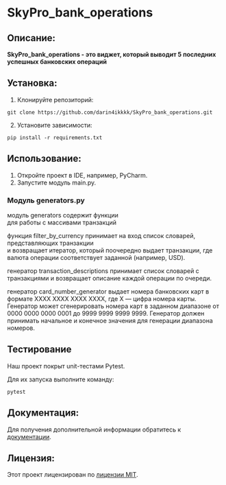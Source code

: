# SkyPro_bank_operations

## Описание:

**SkyPro_bank_operations - это виджет, который выводит 5 последних успешных банковских операций**

## Установка:

1. Клонируйте репозиторий:
```
git clone https://github.com/darin4ikkkk/SkyPro_bank_operations.git
```
2. Установите зависимости:
```
pip install -r requirements.txt
```
## Использование:

1. Откройте проект в IDE, например, PyCharm.
2. Запустите модуль main.py.

### Модуль generators.py
модуль generators содержит функции\
для работы с массивами транзакций

функция filter_by_currency принимает на вход список словарей, представляющих транзакции\
и возвращает итератор, который поочередно выдает транзакции, где валюта операции соответствует заданной (например, USD).

генератор transaction_descriptions принимает список словарей с транзакциями и возвращает описание каждой операции по очереди.

генератор card_number_generator выдает номера банковских карт в формате XXXX XXXX XXXX XXXX, 
где X — цифра номера карты. Генератор может сгенерировать номера карт в заданном диапазоне от 0000 0000 0000 0001 до 9999 9999 9999 9999.
Генератор должен принимать начальное и конечное значения для генерации диапазона номеров.


## Тестирование
Наш проект покрыт unit-тестами Pytest. 

Для их запуска выполните команду:
```
pytest
```


## Документация:

Для получения дополнительной информации обратитесь к [документации](docs/README.md).

## Лицензия:

Этот проект лицензирован по [лицензии MIT](LICENSE).
